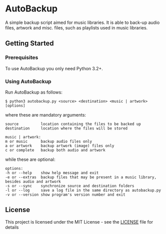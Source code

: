 # AutoBackup

A simple backup script aimed for music libraries. It is able to back-up audio files, artwork and misc. files, such as playlists used in music libraries.

## Getting Started

### Prerequisites

To use AutoBackup you only need Python 3.2+.

### Using AutoBackup

Run AutoBackup as follows:
```
$ python3 autobackup.py <source> <destination> <music | artwork> [options]
```
where these are mandatory arguments:
```
source          location containing the files to be backed up
destination     location where the files will be stored

music | artwork:
m or music      backup audio files only
a or artwork    backup artwork (image) files only
c or complete   backup both audio and artwork
```
while these are optional:
```
options:
-h or --help    show help message and exit
-e or --extras  backup files that may be present in a music library, besides audio and artwork
-s or --sync    synchronize source and destination folders
-l or --log     save a log file in the same directory as autobackup.py
-v or --version show program's version number and exit
```

## License

This project is licensed under the MIT License - see the [LICENSE](LICENSE) file for details
